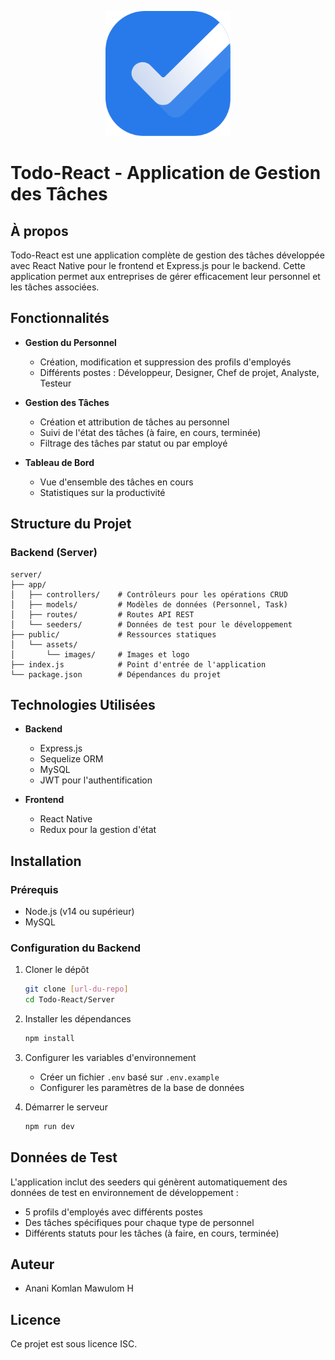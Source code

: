 <p align="center">
  <img src="public/assets/images/logo.svg" alt="Todo-React Logo" width="200" />
</p>

# Todo-React - Application de Gestion des Tâches

## À propos

Todo-React est une application complète de gestion des tâches développée avec React Native pour le frontend et Express.js pour le backend. Cette application permet aux entreprises de gérer efficacement leur personnel et les tâches associées.

## Fonctionnalités

- **Gestion du Personnel**
  - Création, modification et suppression des profils d'employés
  - Différents postes : Développeur, Designer, Chef de projet, Analyste, Testeur

- **Gestion des Tâches**
  - Création et attribution de tâches au personnel
  - Suivi de l'état des tâches (à faire, en cours, terminée)
  - Filtrage des tâches par statut ou par employé

- **Tableau de Bord**
  - Vue d'ensemble des tâches en cours
  - Statistiques sur la productivité

## Structure du Projet

### Backend (Server)

```
server/
├── app/
│   ├── controllers/    # Contrôleurs pour les opérations CRUD
│   ├── models/         # Modèles de données (Personnel, Task)
│   ├── routes/         # Routes API REST
│   └── seeders/        # Données de test pour le développement
├── public/             # Ressources statiques
│   └── assets/
│       └── images/     # Images et logo
├── index.js            # Point d'entrée de l'application
└── package.json        # Dépendances du projet
```

## Technologies Utilisées

- **Backend**
  - Express.js
  - Sequelize ORM
  - MySQL
  - JWT pour l'authentification

- **Frontend**
  - React Native
  - Redux pour la gestion d'état

## Installation

### Prérequis

- Node.js (v14 ou supérieur)
- MySQL

### Configuration du Backend

1. Cloner le dépôt
   ```bash
   git clone [url-du-repo]
   cd Todo-React/Server
   ```

2. Installer les dépendances
   ```bash
   npm install
   ```

3. Configurer les variables d'environnement
   - Créer un fichier `.env` basé sur `.env.example`
   - Configurer les paramètres de la base de données

4. Démarrer le serveur
   ```bash
   npm run dev
   ```

## Données de Test

L'application inclut des seeders qui génèrent automatiquement des données de test en environnement de développement :

- 5 profils d'employés avec différents postes
- Des tâches spécifiques pour chaque type de personnel
- Différents statuts pour les tâches (à faire, en cours, terminée)

## Auteur

- Anani Komlan Mawulom H

## Licence

Ce projet est sous licence ISC.
